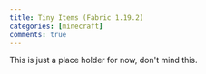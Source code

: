 ```yaml
---
title: Tiny Items (Fabric 1.19.2)
categories: [minecraft]
comments: true
---
```


This is just a place holder for now, don't mind this.
